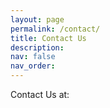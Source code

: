 ```yaml
---
layout: page
permalink: /contact/
title: Contact Us
description: 
nav: false
nav_order: 
---
```


Contact Us at: 
